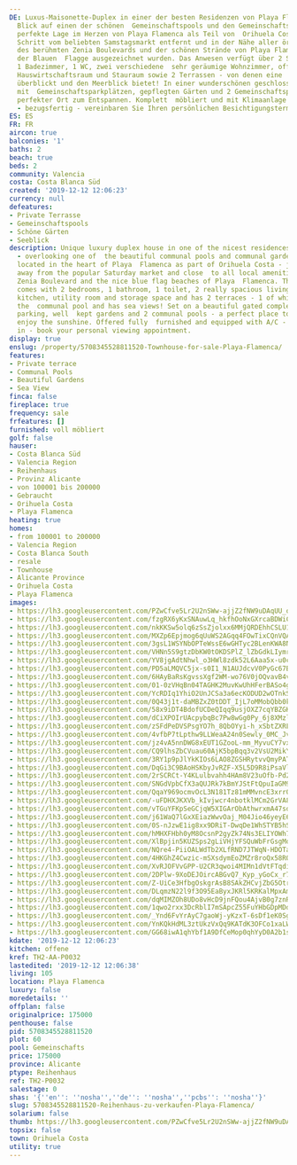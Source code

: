 ```yaml
---
DE: Luxus-Maisonette-Duplex in einer der besten Residenzen von Playa Flamenca - mit
  Blick auf einen der schönen  Gemeinschaftspools und den Gemeinschaftsgarten. Die
  perfekte Lage im Herzen von Playa Flamenca als Teil von  Orihuela Costa - nur einen
  Schritt vom beliebten Samstagsmarkt entfernt und in der Nähe aller örtlichen  Annehmlichkeiten,
  des berühmten Zenia Boulevards und der schönen Strände von Playa Flamenca, die mit
  der Blauen  Flagge ausgezeichnet wurden. Das Anwesen verfügt über 2 Schlafzimmer,
  1 Badezimmer, 1 WC, zwei verschiedene  sehr geräumige Wohnzimmer, offene Küche,
  Hauswirtschaftsraum und Stauraum sowie 2 Terrassen - von denen eine  den Gemeinschaftspool
  überblickt und den Meerblick bietet! In einer wunderschönen geschlossenen Anlage
  mit  Gemeinschaftsparkplätzen, gepflegten Gärten und 2 Gemeinschaftspools - ein
  perfekter Ort zum Entspannen. Komplett  möbliert und mit Klimaanlage ausgestattet
  - bezugsfertig - vereinbaren Sie Ihren persönlichen Besichtigungstermin.
ES: ES
FR: FR
aircon: true
balconies: '1'
baths: 2
beach: true
beds: 2
community: Valencia
costa: Costa Blanca Süd
created: '2019-12-12 12:06:23'
currency: null
defeatures:
- Private Terrasse
- Gemeinschaftspools
- Schöne Gärten
- Seeblick
description: Unique luxury duplex house in one of the nicest residences in Playa Flamenca
  - overlooking one of  the beautiful communal pools and communal garden area. Perfectly
  located in the heart of Playa  Flamenca as part of Orihuela Costa - just a step
  away from the popular Saturday market and close  to all local amenities, the famous
  Zenia Boulevard and the nice blue flag beaches of Playa  Flamenca. The property
  comes with 2 bedrooms, 1 bathroom, 1 toilet, 2 really spacious living  rooms, open
  kitchen, utility room and storage space and has 2 terraces - 1 of which overlooks
  the  communal pool and has sea views! Set on a beautiful gated complex with communal
  parking, well  kept gardens and 2 communal pools - a perfect place to relax and
  enjoy the sunshine. Offered fully  furnished and equipped with A/C - ready to move
  in - book your personal viewing appointment.
display: true
enslug: /property/5708345528811520-Townhouse-for-sale-Playa-Flamenca/
features:
- Private terrace
- Communal Pools
- Beautiful Gardens
- Sea View
finca: false
fireplace: true
frequency: sale
frfeatures: []
furnished: voll möbliert
golf: false
hauser:
- Costa Blanca Süd
- Valencia Region
- Reihenhaus
- Provinz Alicante
- von 100001 bis 200000
- Gebraucht
- Orihuela Costa
- Playa Flamenca
heating: true
homes:
- from 100001 to 200000
- Valencia Region
- Costa Blanca South
- resale
- Townhouse
- Alicante Province
- Orihuela Costa
- Playa Flamenca
images:
- https://lh3.googleusercontent.com/PZwCfve5Lr2U2nSWw-ajjZ2fNW9uDAqUU_qIv_bytSBpz2qjPfKOU3Cd8J7iVOXFTmGaVd4hRS5z1HB-agZnpQ=w640-rj-e30-l100
- https://lh3.googleusercontent.com/fzgRX6yKxSNAuwLq_hkfhOoNxGXrcaBDWiCBqu_sq_DnTxb2NfSz_N0snGciZehGpAXvs13WFq9HhcRy4jEHUw=w640-rj-e30-l100
- https://lh3.googleusercontent.com/nkKKSw5olq6zSsZjolxx6MMjQRDEhhCSLU1vca7K5yyw8ZiaruKfcGNA-ZbjlMYiNeN5SMCMnY9qrszb3bzpRQ=w640-rj-e30-l100
- https://lh3.googleusercontent.com/MXZp6Epjmog6qUuWS2AGqq4FOwTixCQnVQAQHMwIO8AR0Fib35tdcfUaoFOg1MHrImWa31z5GHaNUav_uM6z=w640-rj-e30-l100
- https://lh3.googleusercontent.com/3gsL1WSYNbOPTeWssE6wGHTyc2BLenKWA8Np9HvbvwRyfPvl-ozpHI-HAytHNFQLxV1qITf31EvB7Y3lf_I=w640-rj-e30-l100
- https://lh3.googleusercontent.com/VHNn5S9gtzDbKW0tOKDSPlZ_lZbGdkLIymrPAGPFsWLv-v5dBs-L92fEbi6qbJNriy0o9xbWOZUFg8sclRrX=w640-rj-e30-l100
- https://lh3.googleusercontent.com/YV8jgAdtNhwl_o3HWl8zdk52L6Aaa5x-u0cROmJjO-0c3ICAhwtA8hsypnI0uLYqS2VMsOOREPO2190EAk4=w640-rj-e30-l100
- https://lh3.googleusercontent.com/PD5aLMQVC5jx-s0I1_N1AUJdcvV0PyGc67BIbG1fKFrk9sZryCoCxH0cJw3rgDyc619m9Mj_VfUZgEDKb0e-=w640-rj-e30-l100
- https://lh3.googleusercontent.com/6HAyBaRsKgvssXgf2WM-wo76V0jOQvavB4vsRSiCdEj3o8d-LtN2k2HXnoTM2lgxKLvsDKnqTot5RkeBkHXD=w640-rj-e30-l100
- https://lh3.googleusercontent.com/01-0zVHqBn04TAGHK2MuvKwUhHFerBASo4gNI9YPKXj5-__4utlCvKRcvZ4aAb80pixGY-VbwCrty6EIVEByzA=w640-rj-e30-l100
- https://lh3.googleusercontent.com/YcRDIq1YhiO2UnJCSa3a6ecKODUD2wOTnkSCM3_felt_lVLouKGXg1TAhMs4tAg6O_ffq2UNdpPDYYNFf9XM=w640-rj-e30-l100
- https://lh3.googleusercontent.com/0Q43j1t-daMBZxZ0tDDT_IjL7oMMobQbb0kC835n7iLvh-fUGe1lONpaIpOnCC1CD1j9wVCxoVn6x4tPs8Q=w640-rj-e30-l100
- https://lh3.googleusercontent.com/58x9iDT4BdofUCDeQIqq9usjOXZ7cqYBZGKbme2gCDXnd2WX4ZKyBgHl_--81Qu6nnUUZ1rDnsyi-SrJoYf4WQ=w640-rj-e30-l100
- https://lh3.googleusercontent.com/dCiXPOIrUAcpybqBc7Pw8wGg0Py_6j8XMzldGczFAzqhJe_GaI_gMQ0bUcCJSvyC-tO0N6g1y_5ZgxXvupw=w640-rj-e30-l100
- https://lh3.googleusercontent.com/zSFdPeDVSPsgYO7h_8QbOYyi-h_xSbtZXRLQ0hXKvDphcJAbJEo0iEWZQL9kj7UZHrTF5_gmQNfyP9mijGI=w640-rj-e30-l100
- https://lh3.googleusercontent.com/4vfbP7tLpthw9LLWeaA24n0Sewly_0MC_Jvfg-XK4g99rhnUjzMu3HwTh6flLFFvdztBpmi3Q6GHgOtqdKzW=w640-rj-e30-l100
- https://lh3.googleusercontent.com/jz4vA5nnDWG8xEUT1GZooL-mm_MyvuCY7vxJG2bX3IHDFvMfVjSr33FhBNZk-UGbqXL6XL9yUM4C1i2T6zg=w640-rj-e30-l100
- https://lh3.googleusercontent.com/CQ9lhsZbCVuau60AjK5bpBqq3v2VsU2MikYzvBudiD3hbxVtGn4iRHJ7B_uSmO5tZ1rOhbKgeX0qq58XIx-p=w640-rj-e30-l100
- https://lh3.googleusercontent.com/3RY1p9pJlYkKIOs6LAO8ZGSHRytvvQmyPATVLlsY7TiNpp1cdDQdiJH5aut6cd3CMqZDXqXEg9XcmAbVEEbn=w640-rj-e30-l100
- https://lh3.googleusercontent.com/DqGi3C9BAoHSKbyJvRZF-X5L5D9R8iPsaVlKxOQptjzkUqeRcO-FxHqEVIQfQpiH5aQ8EjtIvw2mXEY1oVjd=w640-rj-e30-l100
- https://lh3.googleusercontent.com/2rSCRCt-Y4KLulbvahh4HAm8V23uOfb-Pd2ykEEfC_OUckR8QfhAVbeJ8ptn77sF2lPeMyELxlgwO3rgqezq=w640-rj-e30-l100
- https://lh3.googleusercontent.com/SNGdVpbCfX3aQUJRk7kBmYJStFtQpuIaGM9jeGANoJtdCx0zYZ49ZGWvkCJZjix7pgSKqPzauLY-jxbQXAU=w640-rj-e30-l100
- https://lh3.googleusercontent.com/QqaY969ocmvOcL3N181Tz81mMMvncE3xrr0Hhv37GTApbcUMCtd05T0pwFUNX9vi-Z__Z1Qwlx5RzQOfRe0d=w640-rj-e30-l100
- https://lh3.googleusercontent.com/-uFDHXJKXVb_kIvjwcr4nbotklMCm2GrVA83GXr9ttM4U06VcOLGzn9acMuxJQt-sl5Q-v4nRiKRc07JANVQ=w640-rj-e30-l100
- https://lh3.googleusercontent.com/vTGuYFKpSeGCjqW5XIGArObAthwrxmA47sdDJLH5UNtptwuf7pnZuJe5B8RnezxLgQL8BCxIcxW51duvIsmiLw=w640-rj-e30-l100
- https://lh3.googleusercontent.com/j61WaQ7lGxXEiazWwvOaj_M04Jio46yeyE6qic6p-ndP_egOyEDMJWRXF512BA3z2VKlN87mrfo2rJQApTUK=w640-rj-e30-l100
- https://lh3.googleusercontent.com/0S-nJzwE1ig8xx9DRiT-DwqDe1WhSTYB5hS05-r10V19bE6XV6aMCMn_yKFpO_gKZkAh4eToRpHDZa21Nb9X=w640-rj-e30-l100
- https://lh3.googleusercontent.com/hMHXFHbh0yM8OcsnP2gyZk74Ns3ELIYOWh7oJJHXDowT9Vm3ZueHKiJ3y4OZ7I6szzbwWF4ZCCeXWbpTnDs=w640-rj-e30-l100
- https://lh3.googleusercontent.com/XlBpjin5KUZSps2gLiVHjYFSQuWbFrGsgMqh2x2QQUvBS8EgaVTfPznSKHexjLKiTpaBGqrIIovoU9ZKTIu9yg=w640-rj-e30-l100
- https://lh3.googleusercontent.com/NQre4-PiiOALWdTb2XLfRND7JTWqN-HDOTavBZxFpfNAnR0JmImvhReiqalzYtK8-I2S7eEk8y2rQuKUFoAfWg=w640-rj-e30-l100
- https://lh3.googleusercontent.com/4HKGhZ4Cwzic-mSXsdymEoZMZr8roQx58RQlMa-LaMGHukBN9bDrzHRwWXeRpgkD5ATkuAKlDR8CuIZ5azkB1w=w640-rj-e30-l100
- https://lh3.googleusercontent.com/XvRJOFVvGPP-U2CR3qwoi4MIMn1dVtFTqdiRrmaUq179EXvhOMuRjrzXHl00Bi_mW0lbHvrEXgCf7y2-ldU=w640-rj-e30-l100
- https://lh3.googleusercontent.com/2DPlw-9XoDEJOircABGvQ7_Kyp_yGoCx_r7J9FnHsEcZfOW2YBnbA32OW6oTqOVO4lglA0THOQ6M3zhFKGZe-A=w640-rj-e30-l100
- https://lh3.googleusercontent.com/Z-UiCe3HfbgOskgrAsB8SAkZHCvjZbG5OtriYqOjDElsCeY8LNRocAIxNsvrVWaBvyahmiqRAHmYOQyxJGk=w640-rj-e30-l100
- https://lh3.googleusercontent.com/DLqmzN22l9f3O95EaByxJKRl5KRKalMpxAmca7pcFMhoNynmLreYMIGYC8UdNS_tIkg0Iud8ok12Tyf7q5U=w640-rj-e30-l100
- https://lh3.googleusercontent.com/dqMIMZOh8UDo8vHcD9jnFQou4AjvB0g7znRg2O2H7dS2CK57GhqGQC31xthyIx7Qgy-5ExtXpHwasMj8WFe6=w640-rj-e30-l100
- https://lh3.googleusercontent.com/1qwo2rxx3DcRblI7mSApcZ55FuYHbGDpMDdWe9KJT13Km5HImB3jyRDIsR4Fet7cCPtKGeTOoFhXgWTD6LKwFw=w640-rj-e30-l100
- https://lh3.googleusercontent.com/_Ynd6FvYrAyC7gaoWj-yKzxT-6sDf1eK0SgvrKT8EyyEyE8UJYYaUw-U6EyUUWHMZiSRzcYWTfbVOLq84kaq=w640-rj-e30-l100
- https://lh3.googleusercontent.com/YnKQkHdML3ztUkzVxQq9KATdK3OFCo1xaLWqh2cXWMgHgg-SfhO1PCvoHQY2LUGVKbavC--qcSM6Dp1gTNVM=w640-rj-e30-l100
- https://lh3.googleusercontent.com/GG68iwA1qhYbf1A9DfCeMop0qhYyD0A2b1sSpUmovKFGE_DdN20kd1atP6-O8u9i-MBH01Jvw28nsj5bg0dk=w640-rj-e30-l100
kdate: '2019-12-12 12:06:23'
kitchen: offene
kref: TH2-AA-P0032
lastedited: '2019-12-12 12:06:38'
living: 105
location: Playa Flamenca
luxury: false
moredetails: ''
offplan: false
originalprice: 175000
penthouse: false
pid: 5708345528811520
plot: 60
pool: Gemeinschafts
price: 175000
province: Alicante
ptype: Reihenhaus
ref: TH2-P0032
salestage: 0
shas: '{''en'': ''nosha'',''de'': ''nosha'',''pcbs'': ''nosha''}'
slug: 5708345528811520-Reihenhaus-zu-verkaufen-Playa-Flamenca/
solarium: false
thumb: https://lh3.googleusercontent.com/PZwCfve5Lr2U2nSWw-ajjZ2fNW9uDAqUU_qIv_bytSBpz2qjPfKOU3Cd8J7iVOXFTmGaVd4hRS5z1HB-agZnpQ=w400-h240-n-rj-e30-l100
topsix: false
town: Orihuela Costa
utility: true
---
```

